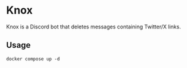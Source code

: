 # Knox

Knox is a Discord bot that deletes messages containing Twitter/X links.

## Usage

```
docker compose up -d
```
